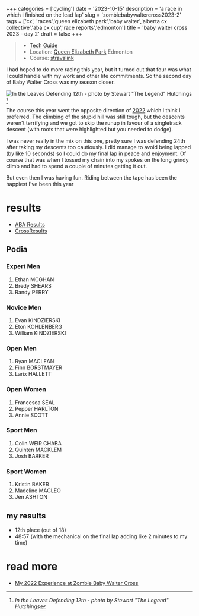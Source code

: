 +++
categories = ['cycling']
date = '2023-10-15'
description = 'a race in which i finished on the lead lap'
slug = 'zombiebabywaltercross2023-2'
tags = ['cx', 'races','queen elizabeth park','baby walter','alberta cx collective','aba cx cup','race reports','edmonton']
title = 'baby walter cross 2023 - day 2'
draft = false
+++

> * [Tech Guide](https://www.ertc.org/bwcx) 
> * Location: [Queen Elizabeth Park](../../bike/queenelizabethpark/) Edmonton
> * Course: [stravalink](http://www.strava.com/segments/35674332)

I had hoped to do more racing this year, but it turned out that four was what I could handle with my work and other life commitments. So the second day of Baby Walter Cross was my season closer.

![In the Leaves Defending 12th - photo by Stewart "The Legend" Hutchings](/babywalter23_leaves.jpg "In the Leaves Defending 12th")[^1]

[^1]: *In the Leaves Defending 12th - photo by Stewart "The Legend" Hutchings*

The course this year went the opposite direction of [2022](../zombiebabywaltercross2022/) which I think I preferred. The climbing of the stupid hill was still tough, but the descents weren't terrifying and we got to skip the runup in favour of a singletrack descent (with roots that were highlighted but you needed to dodge).

I was never really in the mix on this one, pretty sure I was defending 24th after taking my descents too cautiously. I did manage to avoid being lapped (by like 10 seconds) so I could do my final lap in peace and enjoyment. Of course that was when I tossed my chain into my spokes on the long grindy climb and had to spend a couple of minutes getting it out.

But even then I was having fun. Riding between the tape has been the happiest I've been this year

# results

* [ABA Results](https://zone4.ca/race/2023-10-15/97a11ff0/results)
* [CrossResults](https://www.crossresults.com/race/11892)

## Podia

### Expert Men

1. Ethan MCGHAN
2. Bredy SHEARS
3. Randy PERRY

### Novice Men

1. Evan KINDZIERSKI
2. Eton KOHLENBERG
3. William KINDZIERSKI

### Open Men

1. Ryan MACLEAN
2. Finn BORSTMAYER
3. Larix HALLETT

### Open Women

1. Francesca SEAL
2. Pepper HARLTON
3. Annie SCOTT

### Sport Men

1. Colin WEIR CHABA
2. Quinten MACKLEM
3. Josh BARKER

### Sport Women

1. Kristin BAKER
2. Madeline MAGLEO
3. Jen ASHTON

## my results

* 12th place (out of 18)
* 48:57 (with the mechanical on the final lap adding like 2 minutes to my time)

# read more

* [My 2022 Experience at Zombie Baby Walter Cross](../zombiebabywaltercross2022)